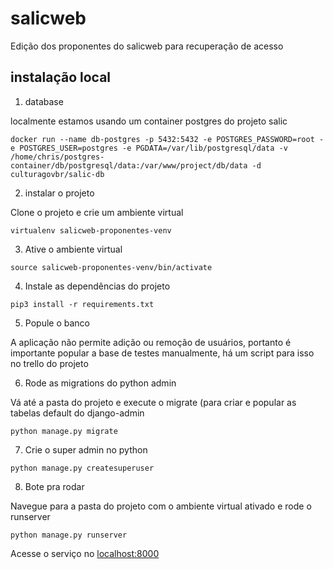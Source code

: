 # salicweb
Edição dos proponentes do salicweb para recuperação de acesso

## instalação local

1. database

localmente estamos usando um container postgres do projeto salic
```
docker run --name db-postgres -p 5432:5432 -e POSTGRES_PASSWORD=root -e POSTGRES_USER=postgres -e PGDATA=/var/lib/postgresql/data -v /home/chris/postgres-container/db/postgresql/data:/var/www/project/db/data -d culturagovbr/salic-db
```

2. instalar o projeto

Clone o projeto e crie um ambiente virtual

```
virtualenv salicweb-proponentes-venv
```

3. Ative o ambiente virtual
```
source salicweb-proponentes-venv/bin/activate 
```

4. Instale as dependências do projeto
```
pip3 install -r requirements.txt
```

5. Popule o banco

A aplicação não permite adição ou remoção de usuários, portanto é importante popular a base de testes manualmente, há um script para isso no trello do projeto

6. Rode as migrations do python admin

Vá até a pasta do projeto e execute o migrate (para criar e popular as tabelas default do django-admin
```
python manage.py migrate
```

7. Crie o super admin no python
```
python manage.py createsuperuser
```

8. Bote pra rodar

Navegue para a pasta do projeto com o ambiente virtual ativado e rode o runserver
```
python manage.py runserver
```

Acesse o serviço no [localhost:8000](http://localhost:8000)

